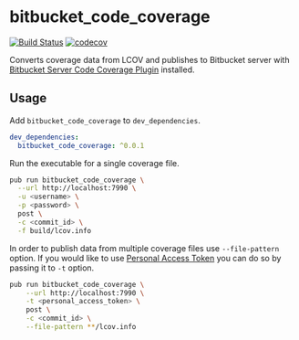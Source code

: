 # bitbucket_code_coverage

[![Build Status](https://travis-ci.org/arturdm/bitbucket_code_coverage.svg?branch=master)](https://travis-ci.org/arturdm/bitbucket_code_coverage)
[![codecov](https://codecov.io/gh/arturdm/bitbucket_code_coverage/branch/master/graph/badge.svg)](https://codecov.io/gh/arturdm/bitbucket_code_coverage)

Converts coverage data from LCOV and publishes to Bitbucket server with
[Bitbucket Server Code Coverage Plugin] installed.

## Usage

Add `bitbucket_code_coverage` to `dev_dependencies`.

```yaml
dev_dependencies:
  bitbucket_code_coverage: ^0.0.1
```

Run the executable for a single coverage file.

```bash
pub run bitbucket_code_coverage \
  --url http://localhost:7990 \
  -u <username> \
  -p <password> \
  post \
  -c <commit_id> \
  -f build/lcov.info
```

In order to publish data from multiple coverage files use `--file-pattern` option. If you would 
like to use [Personal Access Token] you can do so by passing it to `-t` option.

```bash
pub run bitbucket_code_coverage \
    --url http://localhost:7990 \
    -t <personal_access_token> \
    post \
    -c <commit_id> \
    --file-pattern **/lcov.info
```

[Bitbucket Server Code Coverage Plugin]: https://bitbucket.org/atlassian/bitbucket-code-coverage
[Personal Access Token]: https://confluence.atlassian.com/bitbucketserver/personal-access-tokens-939515499.html
